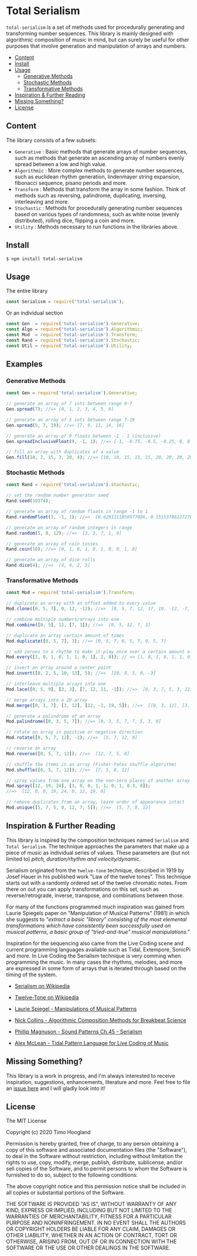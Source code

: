 # Total Serialism

`total-serialism` is a set of methods used for procedurally generating and transforming number sequences. This library is mainly designed with algorithmic composition of music in mind, but can surely be useful for other purposes that involve generation and manipulation of arrays and numbers.

- [Content](#content)
- [Install](#install)
- [Usage](#usage)
	- [Generative Methods](#generative-methods)
	- [Stochastic Methods](#stochastic-methods)
	- [Transformative Methods](#transformative-methods)
- [Inspiration & Further Reading](#inspiration--further-reading)
- [Missing Something?](#missing-something)
- [License](#license)

## Content

The library consists of a few subsets:
- `Generative` : Basic methods that generate arrays of number sequences, such as methods that generate an ascending array of numbers evenly spread between a low and high value.
- `Algorithmic` : More complex methods to generate number sequences, such as euclidean rhythm generation, lindenmayer string expansion, fibonacci sequence, pisano periods and more.
- `Transform` : Methods that transform the array in some fashion. Think of methods such as reversing, palindrome, duplicating, inversing, interleaving and more.
- `Stochastic` : Methods for procedurally generating number sequences based on various types of randomness, such as white noise (evenly distributed), rolling dice, flipping a coin and more.
- `Utility` : Methods necessary to run functions in the libraries above.

## Install

```
$ npm install total-serialism
```

## Usage

The entire library

```js
const Serialism = require('total-serialism');
```
Or an individual section

```js
const Gen  = require('total-serialism').Generative;
const Algo = require('total-serialism').Algorithmic;
const Mod  = require('total-serialism').Transform;
const Rand = require('total-serialism').Stochastic;
const Util = require('total-serialism').Utility;
```

## Examples

### Generative Methods

```js
const Gen = require('total-serialism').Generative;

// generate an array of 7 ints between range 0-7
Gen.spread(7); //=> [0, 1, 2, 3, 4, 5, 6]

// generate an array of 5 ints between range 7-19
Gen.spread(5, 7, 19); //=> [7, 9, 11, 14, 16]

// generate an array of 9 floats between -1 - 1 (inclusive)
Gen.spreadInclusiveFloat(9, -1, 1); //=> [-1, -0.75, -0.5, -0.25, 0, 0.25, 0.5, 0.75, 1]

// fill an array with duplicates of a value
Gen.fill(10, 2, 15, 3, 20, 4); //=> [10, 10, 15, 15, 15, 20, 20, 20, 20]
```

### Stochastic Methods

```js
const Rand = require('total-serialism').Stochastic;

// set the random number generator seed
Rand.seed(19374);

// generate an array of random floats in range -1 to 1
Rand.randomFloat(3, -1, 1); //=>  [0.6291111850577886, 0.15153786227276944, 0.32814801081039646]

// generate an array of random integers in range
Rand.random(5, 0, 12); //=>  [3, 3, 7, 1, 0]

// generate an array of coin tosses
Rand.coin(10); //=> [0, 1, 0, 1, 0, 1, 0, 0, 1, 0]

// generate an array of dice rolls
Rand.dice(4); //=>  [4, 4, 2, 3] 
```

### Transformative Methods

```js
const Mod = require('total-serialism').Transform;

// duplicate an array with an offset added to every value
Mod.clone([0, 5, 7], 0, 12, -12); //=>  [0, 5, 7, 12, 17, 19, -12, -7, -5] 

// combine multiple numbers/arrays into one
Mod.combine([0, 5], 12, [7, 3]); //=>  [0, 5, 12, 7, 3] 

// duplicate an array certain amount of times
Mod.duplicate([0, 5, 7], 3); //=> [0, 5, 7, 0, 5, 7, 0, 5, 7]

// add zeroes to a rhythm to make it play once over a certain amount of bars
Mod.every([1, 0, 1, 0, 1, 1, 0, 1], 2, 8)); // => [1, 0, 1, 0, 1, 1, 0, 1, 0, 0, 0, 0, 0, 0, 0, 0]

// invert an array around a center point
Mod.invert([0, 2, 5, 10, 13], 5); //=>  [10, 8, 5, 0, -3]

// interleave multiple arrays into one
Mod.lace([0, 5, 9], [3, 3], [7, 12, 11, -1]); //=>  [0, 3, 7, 5, 3, 12, 9, 11, -1]

// merge arrays into a 2D-array
Mod.merge([0, 3, 7], [3, 12], [12, -1, 19, 5]); //=>  [[0, 3, 12], [3, 12, -1], [7, 19], [5]]

// generate a palindrome of an array
Mod.palindrome([0, 3, 5, 7]); //=> [0, 3, 5, 7, 7, 5, 3, 0]

// rotate an array in positive or negative direction
Mod.rotate([0, 5, 7, 12], -1); //=>  [5, 7, 12, 0] 

// reverse an array
Mod.reverse([0, 5, 7, 12]); //=>  [12, 7, 5, 0]

// shuffle the items in an array (Fisher-Yates shuffle algorithm)
Mod.shuffle([0, 5, 7, 12]); //=>  [7, 5, 0, 12] 

// spray values from one array on the non-zero places of another array
Mod.spray([12, 19, 24], [1, 0, 0, 1, 1, 0, 1, 0.3, 0]);
//=>  [12, 0, 0, 19, 24, 0, 12, 19, 0]

// remove duplicates from an array, leave order of appearance intact
Mod.unique([5, 7, 5, 0, 12, 7, 5]); //=>  [5, 7, 0, 12] 

```

## Inspiration & Further Reading

This library is inspired by the composition techniques named `Serialism` and `Total Serialism`. The technique approaches the parameters that make up a piece of music as individual series of values. These parameters are (but not limited to) *pitch, duration/rhythm and velocity/dynamic*.

Serialism originated from the `twelve-tone` technique, described in 1919 by Josef Hauer in his published work "Law of the twelve tones". This technique starts out with a randomly ordered set of the twelve chromatic notes. From there on out you can apply transformations on this set, such as reverse/retrograde, inverse, transpose, and combinations between those.

For many of the functions programmed much inspiration was gained from Laurie Spiegels paper on "Manipulation of Musical Patterns" (1981) in which she suggests to *"extract a basic "library" consisting of the most elemental  transformations which have consistently been successfully used on musical patterns, a basic group of "tried-and-true" musical manipulations."*

Inspiration for the sequencing also came from the Live Coding scene and current programming languages available such as Tidal, Extempore, SonicPi and more. In Live Coding the Serialism technique is very comming when programming the music. In many cases the rhythms, melodies, and more are expressed in some form of arrays that is iterated through based on the timing of the system.

- [Serialism on Wikipedia](https://en.wikipedia.org/wiki/Serialism)

- [Twelve-Tone on Wikipedia](https://en.wikipedia.org/wiki/Twelve-tone_technique)

- [Laurie Spiegel - Manipulations of Musical Patterns](http://retiary.org/ls/writings/musical_manip.html)

- [Nick Collins - Algorithmic Composition Methods for Breakbeat Science](https://www.dmu.ac.uk/documents/technology-documents/research/mtirc/nowalls/mww-collins.pdf)

- [Phillip Magnuson - Sound Patterns Ch.45 - Serialism](http://academic.udayton.edu/PhillipMagnuson/soundpatterns/microcosms/serialism.html)

- [Alex McLean - Tidal Pattern Language for Live Coding of Music](https://s3.amazonaws.com/academia.edu.documents/11010319/39.pdf?response-content-disposition=inline%3B%20filename%3DTidal_Pattern_Language_for_Live_Coding_o.pdf&X-Amz-Algorithm=AWS4-HMAC-SHA256&X-Amz-Credential=AKIAIWOWYYGZ2Y53UL3A%2F20200115%2Fus-east-1%2Fs3%2Faws4_request&X-Amz-Date=20200115T225654Z&X-Amz-Expires=3600&X-Amz-SignedHeaders=host&X-Amz-Signature=a1d10c16a032d819fa4b9c8f9bb6f79eacf3a81fb13704d60cd08ef4cd0e1f51)

## Missing Something?

This library is a work in progress, and I'm always interested to receive inspiration, suggestions, enhancements, literature and more. Feel free to file an [issue here](https://github.com/tmhglnd/total-serialism/issues) and I will gladly look into it!

## License

The MIT License

Copyright (c) 2020 Timo Hoogland

Permission is hereby granted, free of charge, to any person obtaining a copy of this software and associated documentation files (the "Software"), to deal in the Software without restriction, including without limitation the rights to use, copy, modify, merge, publish, distribute, sublicense, and/or sell copies of the Software, and to permit persons to whom the Software is furnished to do so, subject to the following conditions:

The above copyright notice and this permission notice shall be included in all copies or substantial portions of the Software.
 
THE SOFTWARE IS PROVIDED "AS IS", WITHOUT WARRANTY OF ANY KIND, EXPRESS OR IMPLIED, INCLUDING BUT NOT LIMITED TO THE WARRANTIES OF MERCHANTABILITY, FITNESS FOR A PARTICULAR PURPOSE AND NONINFRINGEMENT. IN NO EVENT SHALL THE AUTHORS OR COPYRIGHT HOLDERS BE LIABLE FOR ANY CLAIM, DAMAGES OR OTHER LIABILITY, WHETHER IN AN ACTION OF CONTRACT, TORT OR OTHERWISE, ARISING FROM, OUT OF OR IN CONNECTION WITH THE SOFTWARE OR THE USE OR OTHER DEALINGS IN THE SOFTWARE.